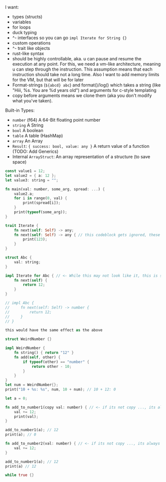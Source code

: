 I want:

- types (structs)
- variables
- for loops
- duck typing
- ^- interfaces so you can go `impl Iterate for String {}`
- custom operations
- ^- trait like objects
- rust-like syntax
- should be highly controllable, aka. u can pause and resume the execution at any point. For this, we need a vm-like architecture, meaning u can step through the instruction. This assumption means that each instruction should take not a long time. Also I want to add memory limits for the VM, but that will be for later
- Format-strings (`${abcd} abc`) and format()/log() which takes a string (like "Hiii, %s. You are %d years old") and arguments for c-style templating
- copy before arguments means we clone them (aka you don't modify what you've taken).


Built-in Types:
- `number` (f64) A 64-Bit floating point number
- `string` A String
- `bool` A boolean
- `table` A table (HashMap)
- `array` An Array
- `Result`: `{ success: bool, value: any }` A return value of a function (TODO: Add Generics)
- Internal `ArrayStruct`: An array representation of a structure (to save space)

```rs
const value1 = 12;
let value2 = { a: 12 };
let value3: string = "";

fn main(val: number, some_arg, spread: ...) {
    value2.a;
    for i in range(0, val) {
        print(spread[i]);
    }
    print(typeof(some_arg));
}

trait Iterate {
    fn next(self: Self) -> any;
    fn next(self: Self) -> any { // this codeblock gets ignored, these 2 do functionally the same thing, this would throw an error due to redefinition of Iterate::next()!
        print(123);
    }
}

struct Abc {
    val: string;
}

impl Iterate for Abc { // <- While this may not look like it, this is still ducktyping. impl Iterate for Abc just hints at the compiler what im trying to do, so that the compiler itself can throw an error if too many or too little functions are implemented or if the function arguments and returns and the ones of the trait don't match.
    fn next(self) {
        return 12;
    }
}

// impl Abc {
//     fn next(self: Self) -> number {
//         return 12;
//     }
// }

this would have the same effect as the above

struct WeirdNumber {}

impl WeirdNumber {
    fn string() { return "12" }
    fn add(self, other) {
        if typeof(other) == "number" {
            return other - 10;
        }
    }
}
let num = WeirdNumber{};
print("10 + %s: %s", num, 10 + num); // 10 + 12: 0

let a = 0;

fn add_to_number1(copy val: number) { // <- if its not copy ..., its always implicitly &int, aka &i32
    val += 12;
    print(val);
}

add_to_number1(a); // 12
print(a); // 0

fn add_to_number2(val: number) { // <- if its not copy ..., its always implicitly &int, aka &i32
    val += 12;
}

add_to_number1(a); // 12
print(a) // 12

while true {}
```